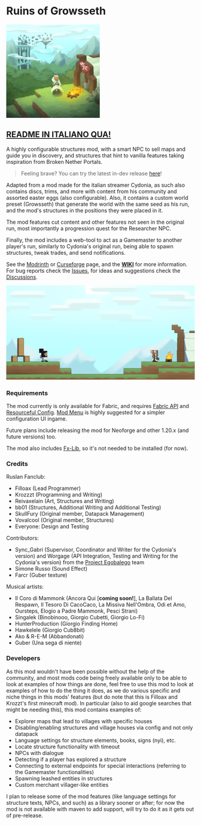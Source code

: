 # Ruins of Growsseth

<img src="./src/main/resources/assets/growsseth/icon.png" alt="alt text" width="250" height="250">

## [**README IN ITALIANO QUA!**](docs/README_ITA.md)

A highly configurable structures mod, with a smart NPC to sell maps and guide you in discovery, and structures 
that hint to vanilla features taking inspiration from Broken Nether Portals.

> Feeling brave? You can try the latest in-dev release [here](https://github.com/filloax/ruins-of-growsseth/releases/tag/nightly-release-1.21)!

Adapted from a mod made for the italian streamer Cydonia, as such also contains discs, trims, and more 
with content from his community and assorted easter eggs (also configurable). Also, it contains a custom
world preset (Growsseth) that generate the world with the same seed as his run, and the mod's structures
in the positions they were placed in it.

The mod features cut content and other features not seen in the original run, most importantly a progression
quest for the Researcher NPC.

Finally, the mod includes a web-tool to act as a Gamemaster to another player's run, similarly to Cydonia's
original run, being able to spawn structures, tweak trades, and send notifications.

See the [Modrinth](https://modrinth.com/mod/ruins-of-growsseth) or [Curseforge](https://curseforge.com/minecraft/mc-mods/ruins-of-growsseth) page, and the [**WIKI**](https://github.com/filloax/ruins-of-growsseth/wiki) for more information.
For bug reports check the [Issues](https://github.com/filloax/ruins-of-growsseth/issues), for ideas and suggestions check the [Discussions](https://github.com/filloax/ruins-of-growsseth/discussions).

![](./src/main/resources/assets/growsseth/textures/gui/advancements/backgrounds/advancements_background.png)

### Requirements

The mod currently is only available for Fabric, and requires [Fabric API](https://modrinth.com/mod/fabric-api) and [Resourceful Config](https://modrinth.com/mod/resourceful-config). 
[Mod Menu](https://modrinth.com/mod/modmenu) is highly suggested for a simpler configuration UI ingame.

Future plans include releasing the mod for Neoforge and other 1.20.x (and future versions) too.

The mod also includes [Fx-Lib](https://github.com/filloax/FX-Lib/), so it's not needed to be installed (for now).

### Credits

Ruslan Fanclub:
- Filloax (Lead Programmer)
- Krozzzt (Programming and Writing)
- Reivaxelain (Art, Structures and Writing)
- bb01 (Structures, Additional Writing and Additional Testing)
- SkullFury (Original member, Datapack Management)
- Vovalcool (Original member, Structures)
- Everyone: Design and Testing

Contributors:
- Sync_Gabri (Supervisor, Coordinator and Writer for the Cydonia's version) and 
  Worgage (API Integration, Testing and Writing for the Cydonia's version)
  from the [Project Egobalego](https://projectegobalego.com/) team
- Simone Russo (Sound Effect)
- Farcr (Guber texture)

Musical artists:
- Il Coro di Mammonk (Ancora Qui [**coming soon!**], La Ballata Del Respawn, Il Tesoro Di CacoCaco, La Missiva Nell'Ombra, Odi et Amo, Oursteps, Elogio a Padre Mammonk, Pesci Strani)
- Singalek (Binobinooo, Giorgio Cubetti, Giorgio Lo-Fi)
- HunterProduction (Giorgio Finding Home)
- Hawkelele (Giorgio Cub8bit)
- Ako & R-E-M (Abbandonati)
- Guber (Una sega di niente)

### Developers

As this mod wouldn't have been possible without the help of the community, and most mods code being freely available only to be able to look at examples of how things are done, feel free to use this mod to look at examples of how to do the thing it does, as we do various specific and niche things in this mods' features (but do note that this is Filloax and Krozzt's first minecraft mod). In particular (also to aid google searches that might be needing this), this mod contains examples of:
- Explorer maps that lead to villages with specific houses
- Disabling/enabling structures and village houses via config and not only datapack
- Language settings for structure elements, books, signs (nyi), etc.
- Locate structure functionality with timeout
- NPCs with dialogue
- Detecting if a player has explored a structure
- Connecting to external endpoints for special interactions (referring to the Gamemaster functionalities)
- Spawning leashed entities in structures
- Custom merchant villager-like entities

I plan to release some of the mod features (like language settings for structure texts, NPCs, and such) as 
a library sooner or after; for now the mod is not available with maven to add support, will try to do it as it
gets out of pre-release.
